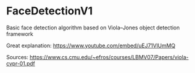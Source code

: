 # FaceDetectionV1
Basic face detection algorithm based on Viola–Jones object detection framework


Great explanation:
https://www.youtube.com/embed/uEJ71VlUmMQ


Sources:
https://www.cs.cmu.edu/~efros/courses/LBMV07/Papers/viola-cvpr-01.pdf
